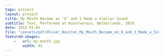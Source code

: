 ```yaml
---
tags: project
layout: project
title: My Mouth Became an ‘O’ and I Made a Similar Sound
subtitle: Text, Performed at Kunstverein, Netherlands, 2019.
date: 1012-01-01
file: "/assets/pdf/Oliver_Boulton_My_Mouth_Became_an_O_and_I_Made_a_Similar_Sound.pdf"
featured-images: 
    -   url: my-mouth.jpg
        width: 43
---
```


